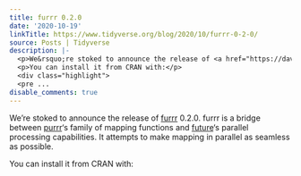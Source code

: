 ```yaml
---
title: furrr 0.2.0
date: '2020-10-19'
linkTitle: https://www.tidyverse.org/blog/2020/10/furrr-0-2-0/
source: Posts | Tidyverse
description: |-
  <p>We&rsquo;re stoked to announce the release of <a href="https://davisvaughan.github.io/furrr/" target="_blank" rel="noopener">furrr</a> 0.2.0. furrr is a bridge between <a href="https://purrr.tidyverse.org/" target="_blank" rel="noopener">purrr</a>&lsquo;s family of mapping functions and <a href="https://cran.r-project.org/web/packages/future/index.html" target="_blank" rel="noopener">future</a>&lsquo;s parallel processing capabilities. It attempts to make mapping in parallel as seamless as possible.</p>
  <p>You can install it from CRAN with:</p>
  <div class="highlight">
  <pre ...
disable_comments: true
---
```

<p>We&rsquo;re stoked to announce the release of <a href="https://davisvaughan.github.io/furrr/" target="_blank" rel="noopener">furrr</a> 0.2.0. furrr is a bridge between <a href="https://purrr.tidyverse.org/" target="_blank" rel="noopener">purrr</a>&lsquo;s family of mapping functions and <a href="https://cran.r-project.org/web/packages/future/index.html" target="_blank" rel="noopener">future</a>&lsquo;s parallel processing capabilities. It attempts to make mapping in parallel as seamless as possible.</p>
<p>You can install it from CRAN with:</p>
<div class="highlight">
<pre ...